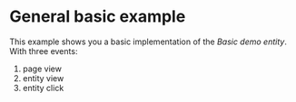 # General basic example

This example shows you a basic implementation of the _Basic demo entity_. With three events:

1. page view
2. entity view
3. entity click
